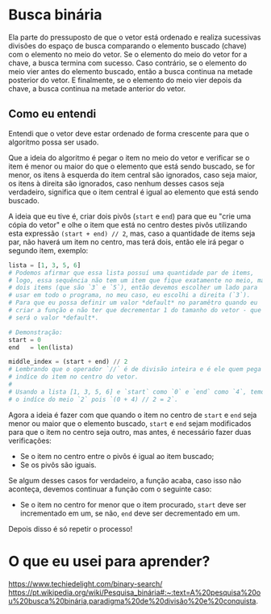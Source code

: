# Busca binária
Ela parte do pressuposto de que o vetor está ordenado e realiza sucessivas divisões do espaço de busca comparando o elemento buscado (chave) com o elemento no meio do vetor. Se o elemento do meio do vetor for a chave, a busca termina com sucesso. Caso contrário, se o elemento do meio vier antes do elemento buscado, então a busca continua na metade posterior do vetor. E finalmente, se o elemento do meio vier depois da chave, a busca continua na metade anterior do vetor.

## Como eu entendi
Entendi que o vetor deve estar ordenado de forma crescente para que o algoritmo possa ser usado.

Que a ideia do algoritmo é pegar o item no meio do vetor e verificar se o item é menor ou maior do que o elemento que está sendo buscado, se for menor, os itens à esquerda do item central são ignorados, caso seja maior, os itens à direita são ignorados, caso nenhum desses casos seja verdadeiro, significa que o item central é igual ao elemento que está sendo buscado.

A ideia que eu tive é, criar dois pivôs (`start` e `end`) para que eu "crie uma cópia do vetor" e olhe o item que está no centro destes pivôs utilizando esta expressão `(start + end) // 2`, mas, caso a quantidade de items seja par, não haverá um item no centro, mas terá dois, então ele irá pegar o segundo item, exemplo:
```py
lista = [1, 3, 5, 6]
# Podemos afirmar que essa lista possuí uma quantidade par de items,
# logo, essa sequência não tem um item que fique exatamente no meio, mas
# dois items (que são `3` e `5`), então devemos escolher um lado para
# usar em todo o programa, no meu caso, eu escolhi a direita (`3`).
# Para que eu possa definir um valor *default* no paramêtro quando eu
# criar a função e não ter que decrementar 1 do tamanho do vetor - que
# será o valor *default*.

# Demonstração:
start = 0
end   = len(lista)

middle_index = (start + end) // 2
# Lembrando que o operador `//` é de divisão inteira e é ele quem pega o
# indíce do item no centro do vetor.
#
# Usando a lista [1, 3, 5, 6] e `start` como `0` e `end` como `4`, temos
# o indíce do meio `2` pois `(0 + 4) // 2 = 2`.
```
Agora a ideia é fazer com que quando o item no centro de `start` e `end` seja menor ou maior que o elemento buscado, `start` e `end` sejam modificados para que o item no centro seja outro, mas antes, é necessário fazer duas verificações:

- Se o item no centro entre o pivôs é igual ao item buscado;
- Se os pivôs são iguais.

Se algum desses casos for verdadeiro, a função acaba, caso isso não aconteça, devemos continuar a função com o seguinte caso:

- Se o item no centro for menor que o item procurado, `start` deve ser incrementado em um, se não, `end` deve ser decrementado em um.

Depois disso é só repetir o processo!

# O que eu usei para aprender?
https://www.techiedelight.com/binary-search/
https://pt.wikipedia.org/wiki/Pesquisa_binária#:~:text=A%20pesquisa%20ou%20busca%20binária,paradigma%20de%20divisão%20e%20conquista.